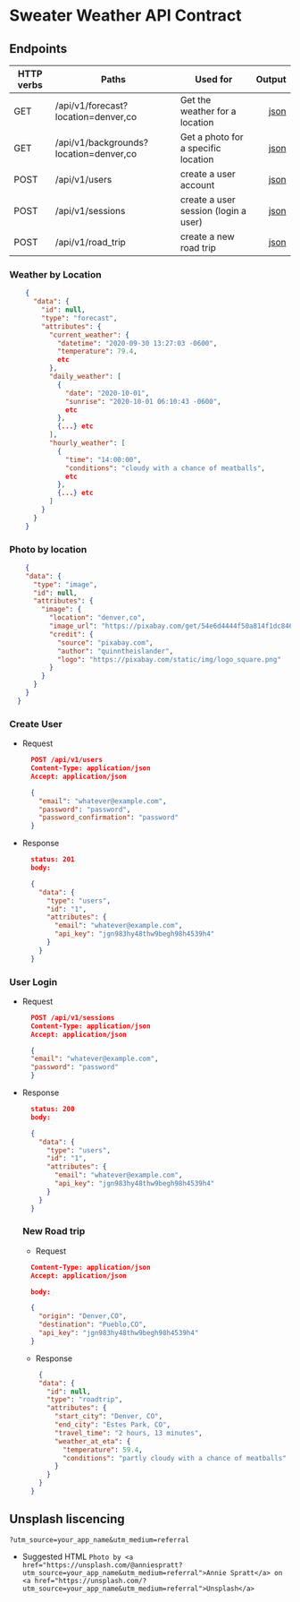 # Sweater Weather API Contract

## Endpoints

| HTTP verbs | Paths  | Used for | Output |
| ---------- | ------ | -------- | ------:|
| GET | /api/v1/forecast?location=denver,co | Get the weather for a location | [json](#weather-by-location) |
| GET | /api/v1/backgrounds?location=denver,co | Get a photo for a specific location | [json](#photo-by-location) |
| POST | /api/v1/users | create a user account | [json](#create-user) |
| POST | /api/v1/sessions | create a user session (login a user) | [json](#user-login) |
| POST | /api/v1/road_trip | create a new road trip | [json](#new-road-trip) |

### Weather by Location
```json
    {
      "data": {
        "id": null,
        "type": "forecast",
        "attributes": {
          "current_weather": {
            "datetime": "2020-09-30 13:27:03 -0600",
            "temperature": 79.4,
            etc
          },
          "daily_weather": [
            {
              "date": "2020-10-01",
              "sunrise": "2020-10-01 06:10:43 -0600",
              etc
            },
            {...} etc
          ],
          "hourly_weather": [
            {
              "time": "14:00:00",
              "conditions": "cloudy with a chance of meatballs",
              etc
            },
            {...} etc
          ]
        }
      }
    }
```

### Photo by location

```json
    {
    "data": {
      "type": "image",
      "id": null,
      "attributes": {
        "image": {
          "location": "denver,co",
          "image_url": "https://pixabay.com/get/54e6d4444f50a814f1dc8460962930761c38d6ed534c704c7c2878dd954dc451_640.jpg",
          "credit": {
            "source": "pixabay.com",
            "author": "quinntheislander",
            "logo": "https://pixabay.com/static/img/logo_square.png"
          }
        }
      }
    }
  }
```


### Create User
- Request
  ```json
    POST /api/v1/users
    Content-Type: application/json
    Accept: application/json

    {
      "email": "whatever@example.com",
      "password": "password",
      "password_confirmation": "password"
    }
  ```
- Response
  ```json
    status: 201
    body:

    {
      "data": {
        "type": "users",
        "id": "1",
        "attributes": {
          "email": "whatever@example.com",
          "api_key": "jgn983hy48thw9begh98h4539h4"
        }
      }
    }
  ```

### User Login
- Request
  ```json
    POST /api/v1/sessions
    Content-Type: application/json
    Accept: application/json

    {
    "email": "whatever@example.com",
    "password": "password"
    }
  ```

- Response
  ```json
    status: 200
    body:

    {
      "data": {
        "type": "users",
        "id": "1",
        "attributes": {
          "email": "whatever@example.com",
          "api_key": "jgn983hy48thw9begh98h4539h4"
        }
      }
    }
  ```

  ### New Road trip
  - Request
  ```json
    Content-Type: application/json
    Accept: application/json

    body:

    {
      "origin": "Denver,CO",
      "destination": "Pueblo,CO",
      "api_key": "jgn983hy48thw9begh98h4539h4"
    }
  ```
  - Response
  ```json
      {
      "data": {
        "id": null,
        "type": "roadtrip",
        "attributes": {
          "start_city": "Denver, CO",
          "end_city": "Estes Park, CO",
          "travel_time": "2 hours, 13 minutes",
          "weather_at_eta": {
            "temperature": 59.4,
            "conditions": "partly cloudy with a chance of meatballs"
          }
        }
      }
    }
  ```

## Unsplash liscencing

`?utm_source=your_app_name&utm_medium=referral`

- Suggested HTML
`Photo by <a href="https://unsplash.com/@anniespratt?utm_source=your_app_name&utm_medium=referral">Annie Spratt</a> on <a href="https://unsplash.com/?utm_source=your_app_name&utm_medium=referral">Unsplash</a>`
